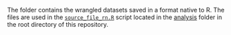 The folder contains the wrangled datasets saved in a format native to R. The files are used in the [`source_file_rn.R`](analysis/source_file_rn.R) script located in the [analysis](analysis) folder in the root directory of this repository. 

